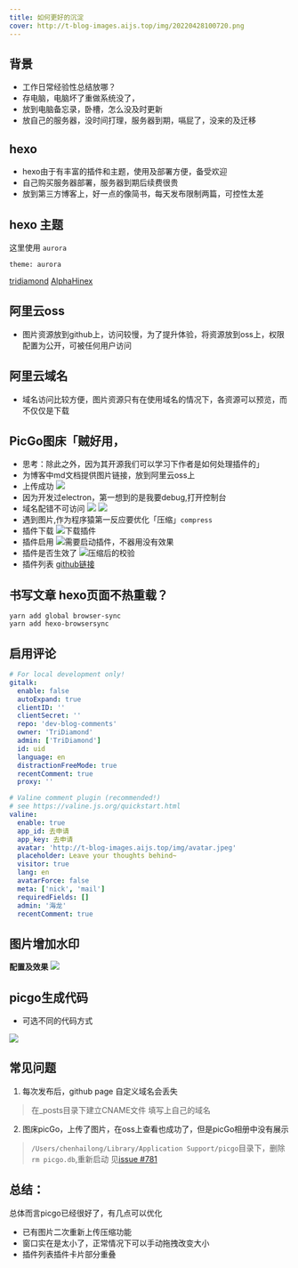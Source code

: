 ```yaml
---
title: 如何更好的沉淀
cover: http://t-blog-images.aijs.top/img/20220428100720.png
---
```


## 背景

- 工作日常经验性总结放哪？
- 存电脑，电脑坏了重做系统没了，
- 放到电脑备忘录，卧槽，怎么没及时更新
- 放自己的服务器，没时间打理，服务器到期，嗝屁了，没来的及迁移

## hexo
- hexo由于有丰富的插件和主题，使用及部署方便，备受欢迎
- 自己购买服务器部署，服务器到期后续费很贵
- 放到第三方博客上，好一点的像简书，每天发布限制两篇，可控性太差

## hexo 主题
这里使用 `aurora`
```
theme: aurora
```
[tridiamond](https://tridiamond.tech/)
[AlphaHinex](https://github.com/AlphaHinex/AlphaHinex.github.io)

## 阿里云oss
- 图片资源放到github上，访问较慢，为了提升体验，将资源放到oss上，权限配置为公开，可被任何用户访问

## 阿里云域名
- 域名访问比较方便，图片资源只有在使用域名的情况下，各资源可以预览，而不仅仅是下载

## PicGo图床「贼好用，
- 思考：除此之外，因为其开源我们可以学习下作者是如何处理插件的」
- 为博客中md文档提供图片链接，放到阿里云oss上
- 上传成功
![](http://t-blog-images.aijs.top/img/20220428101247.png?x-oss-process=image/resize,h_300,w_500)
- 因为开发过electron，第一想到的是我要debug,打开控制台
- 域名配错不可访问
![](http://t-blog-images.aijs.top/img/20220428104003.png?x-oss-process=image/resize,h_300,w_500)
![](http://t-blog-images.aijs.top/img/20220428104024.png?x-oss-process=image/resize,h_300,w_500)
- 遇到图片,作为程序猿第一反应要优化「压缩」`compress`
 - 插件下载
![下载插件](http://t-blog-images.aijs.top/img/20220428104511.png?x-oss-process=image/resize,h_300,w_500)
 - 插件启用
![需要启动插件，不器用没有效果](http://t-blog-images.aijs.top/img/20220428104919.png?x-oss-process=image/resize,h_300,w_500)
 - 插件是否生效了
![压缩后的校验](http://t-blog-images.aijs.top/img/20220428105126.png?x-oss-process=image/resize,h_300,w_500)
- 插件列表
[github链接](https://github.com/PicGo/Awesome-PicGo)


## 书写文章 hexo页面不热重载？

```shell
yarn add global browser-sync
yarn add hexo-browsersync
```

## 启用评论

```yml
# For local development only!
gitalk:
  enable: false
  autoExpand: true
  clientID: ''
  clientSecret: ''
  repo: 'dev-blog-comments'
  owner: 'TriDiamond'
  admin: ['TriDiamond']
  id: uid
  language: en
  distractionFreeMode: true
  recentComment: true
  proxy: ''

# Valine comment plugin (recommended!)
# see https://valine.js.org/quickstart.html
valine:
  enable: true
  app_id: 去申请
  app_key: 去申请
  avatar: 'http://t-blog-images.aijs.top/img/avatar.jpeg'
  placeholder: Leave your thoughts behind~
  visitor: true
  lang: en
  avatarForce: false
  meta: ['nick', 'mail']
  requiredFields: []
  admin: '海龙'
  recentComment: true


```
## 图片增加水印
**配置及效果**
![](http://t-blog-images.aijs.top/img/20220524104857.webp)
## picgo生成代码
- 可选不同的代码方式
<img src="http://t-blog-images.aijs.top/img/20220526230443.png"/>

## 常见问题
1. 每次发布后，github page 自定义域名会丢失
>在_posts目录下建立CNAME文件 填写上自己的域名
2. 图床picGo，上传了图片，在oss上查看也成功了，但是picGo相册中没有展示
> `/Users/chenhailong/Library/Application Support/picgo`目录下，删除 `rm picgo.db`,重新启动
见[issue #781](https://github.com/Molunerfinn/PicGo/issues/781)

## 总结：

总体而言picgo已经很好了，有几点可以优化

 - 已有图片二次重新上传压缩功能
 - 窗口实在是太小了，正常情况下可以手动拖拽改变大小
 - 插件列表插件卡片部分重叠
